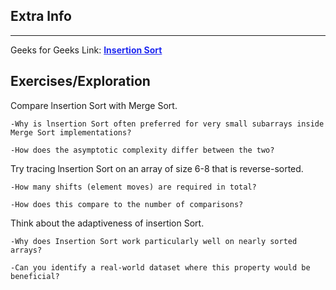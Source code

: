 <style>

a:link {

    color: #1e28f0;

}

a:visited{

    color: #3c1478;

}

a:hover{

    color: #1e288c;

}

</style>



## Extra lnfo



-----



Geeks for Geeks Link: [**Insertion Sort**][G4GLink]



[G4GLink]: https://www.geeksforgeeks.org/dsa/insertion-sort-algorithm/



## Exercises/Exploration



Compare lnsertion Sort with Merge Sort.

	-Why is lnsertion Sort often preferred for very small subarrays inside Merge Sort implementations?

	-How does the asymptotic complexity differ between the two?



Try tracing lnsertion Sort on an array of size 6-8 that is reverse-sorted.

	-How many shifts (element moves) are required in total?

	-How does this compare to the number of comparisons?

Think about the adaptiveness of insertion Sort.

	-Why does Insertion Sort work particularly well on nearly sorted arrays?

	-Can you identify a real-world dataset where this property would be beneficial?
